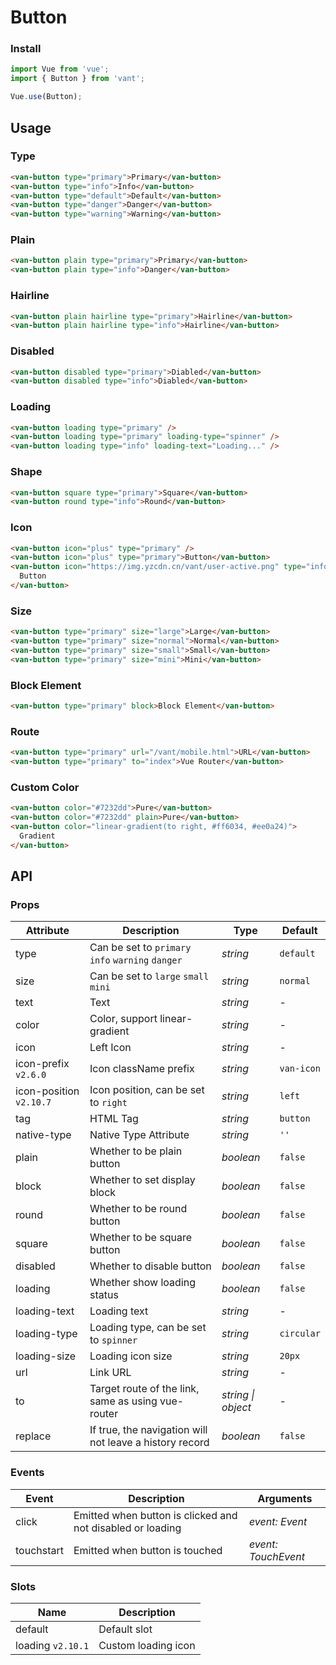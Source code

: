 # Button

### Install

```js
import Vue from 'vue';
import { Button } from 'vant';

Vue.use(Button);
```

## Usage

### Type

```html
<van-button type="primary">Primary</van-button>
<van-button type="info">Info</van-button>
<van-button type="default">Default</van-button>
<van-button type="danger">Danger</van-button>
<van-button type="warning">Warning</van-button>
```

### Plain

```html
<van-button plain type="primary">Primary</van-button>
<van-button plain type="info">Danger</van-button>
```

### Hairline

```html
<van-button plain hairline type="primary">Hairline</van-button>
<van-button plain hairline type="info">Hairline</van-button>
```

### Disabled

```html
<van-button disabled type="primary">Diabled</van-button>
<van-button disabled type="info">Diabled</van-button>
```

### Loading

```html
<van-button loading type="primary" />
<van-button loading type="primary" loading-type="spinner" />
<van-button loading type="info" loading-text="Loading..." />
```

### Shape

```html
<van-button square type="primary">Square</van-button>
<van-button round type="info">Round</van-button>
```

### Icon

```html
<van-button icon="plus" type="primary" />
<van-button icon="plus" type="primary">Button</van-button>
<van-button icon="https://img.yzcdn.cn/vant/user-active.png" type="info">
  Button
</van-button>
```

### Size

```html
<van-button type="primary" size="large">Large</van-button>
<van-button type="primary" size="normal">Normal</van-button>
<van-button type="primary" size="small">Small</van-button>
<van-button type="primary" size="mini">Mini</van-button>
```

### Block Element

```html
<van-button type="primary" block>Block Element</van-button>
```

### Route

```html
<van-button type="primary" url="/vant/mobile.html">URL</van-button>
<van-button type="primary" to="index">Vue Router</van-button>
```

### Custom Color

```html
<van-button color="#7232dd">Pure</van-button>
<van-button color="#7232dd" plain>Pure</van-button>
<van-button color="linear-gradient(to right, #ff6034, #ee0a24)">
  Gradient
</van-button>
```

## API

### Props

| Attribute | Description | Type | Default |
| --- | --- | --- | --- |
| type | Can be set to `primary` `info` `warning` `danger` | _string_ | `default` |
| size | Can be set to `large` `small` `mini` | _string_ | `normal` |
| text | Text | _string_ | - |
| color | Color, support linear-gradient | _string_ | - |
| icon | Left Icon | _string_ | - |
| icon-prefix `v2.6.0` | Icon className prefix | _string_ | `van-icon` |
| icon-position `v2.10.7` | Icon position, can be set to `right` | _string_ | `left` |
| tag | HTML Tag | _string_ | `button` |
| native-type | Native Type Attribute | _string_ | `''` |
| plain | Whether to be plain button | _boolean_ | `false` |
| block | Whether to set display block | _boolean_ | `false` |
| round | Whether to be round button | _boolean_ | `false` |
| square | Whether to be square button | _boolean_ | `false` |
| disabled | Whether to disable button | _boolean_ | `false` |
| loading | Whether show loading status | _boolean_ | `false` |
| loading-text | Loading text | _string_ | - |
| loading-type | Loading type, can be set to `spinner` | _string_ | `circular` |
| loading-size | Loading icon size | _string_ | `20px` |
| url | Link URL | _string_ | - |
| to | Target route of the link, same as using vue-router | _string \| object_ | - |
| replace | If true, the navigation will not leave a history record | _boolean_ | `false` |

### Events

| Event | Description | Arguments |
| --- | --- | --- |
| click | Emitted when button is clicked and not disabled or loading | _event: Event_ |
| touchstart | Emitted when button is touched | _event: TouchEvent_ |

### Slots

| Name              | Description         |
| ----------------- | ------------------- |
| default           | Default slot        |
| loading `v2.10.1` | Custom loading icon |
